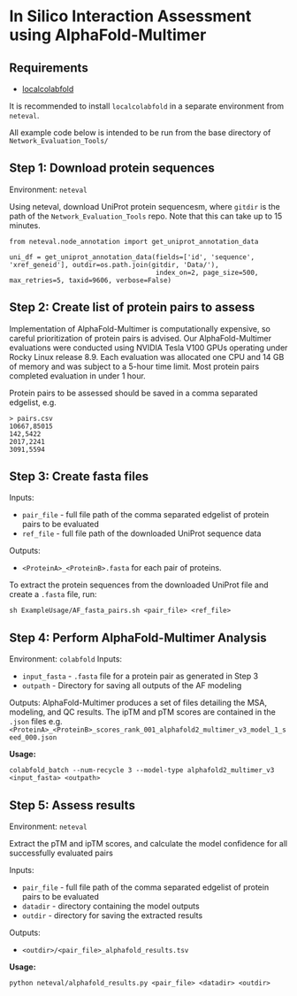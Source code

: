 # In Silico Interaction Assessment using AlphaFold-Multimer

## Requirements

* [localcolabfold](https://github.com/YoshitakaMo/localcolabfold)

It is recommended to install `localcolabfold` in a separate environment from `neteval`.

All example code below is intended to be run from the base directory of `Network_Evaluation_Tools/`

## Step 1: Download protein sequences
Environment: `neteval`

Using neteval, download UniProt protein sequencesm, where `gitdir` is the path of the `Network_Evaluation_Tools` repo. Note that this can take up to 15 minutes.

```
from neteval.node_annotation import get_uniprot_annotation_data

uni_df = get_uniprot_annotation_data(fields=['id', 'sequence', 'xref_geneid'], outdir=os.path.join(gitdir, 'Data/'), 
                                     index_on=2, page_size=500, max_retries=5, taxid=9606, verbose=False)
```

## Step 2: Create list of protein pairs to assess

Implementation of AlphaFold-Multimer is computationally expensive, so careful prioritization of protein pairs is advised. Our AlphaFold-Multimer evaluations were conducted using NVIDIA Tesla V100 GPUs operating under Rocky Linux release 8.9. Each evaluation was allocated one CPU and 14 GB of memory and was subject to a 5-hour time limit. Most protein pairs completed evaluation in under 1 hour. 

Protein pairs to be assessed should be saved in a comma separated edgelist, e.g. 
```
> pairs.csv
10667,85015
142,5422
2017,2241
3091,5594
```
## Step 3: Create fasta files

Inputs:
* `pair_file` - full file path of the comma separated edgelist of protein pairs to be evaluated
* `ref_file` - full file path of the downloaded UniProt sequence data

Outputs:
* `<ProteinA>_<ProteinB>.fasta` for each pair of proteins. 

To extract the protein sequences from the downloaded UniProt file and create a `.fasta` file, run:
```
sh ExampleUsage/AF_fasta_pairs.sh <pair_file> <ref_file>
```

## Step 4: Perform AlphaFold-Multimer Analysis
Environment: `colabfold`
Inputs:
* `input_fasta` - `.fasta` file for a protein pair as generated in Step 3
* `outpath` - Directory for saving all outputs of the AF modeling

Outputs:
AlphaFold-Multimer produces a set of files detailing the MSA, modeling, and QC results. The ipTM and pTM scores are contained in the `.json` files
e.g. `<ProteinA>_<ProteinB>_scores_rank_001_alphafold2_multimer_v3_model_1_seed_000.json`

**Usage:**
```
colabfold_batch --num-recycle 3 --model-type alphafold2_multimer_v3 <input_fasta> <outpath>
```

## Step 5: Assess results
Environment: `neteval`

Extract the pTM and ipTM scores, and calculate the model confidence for all successfully evaluated pairs

Inputs:
* `pair_file` - full file path of the comma separated edgelist of protein pairs to be evaluated
* `datadir` - directory containing the model outputs
* `outdir` - directory for saving the extracted results

Outputs:
* `<outdir>/<pair_file>_alphafold_results.tsv`

**Usage:**
```
python neteval/alphafold_results.py <pair_file> <datadir> <outdir>
```